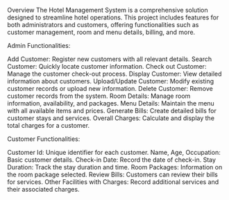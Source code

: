 Overview
The Hotel Management System is a comprehensive solution designed to streamline hotel operations. This project includes features for both administrators and customers,
offering functionalities such as customer management, room and menu details, billing, and more.

Admin Functionalities:

Add Customer: Register new customers with all relevant details.
Search Customer: Quickly locate customer information.
Check out Customer: Manage the customer check-out process.
Display Customer: View detailed information about customers.
Upload/Update Customer: Modify existing customer records or upload new information.
Delete Customer: Remove customer records from the system.
Room Details: Manage room information, availability, and packages.
Menu Details: Maintain the menu with all available items and prices.
Generate Bills: Create detailed bills for customer stays and services.
Overall Charges: Calculate and display the total charges for a customer.

Customer Functionalities:

Customer Id: Unique identifier for each customer.
Name, Age, Occupation: Basic customer details.
Check-in Date: Record the date of check-in.
Stay Duration: Track the stay duration and time.
Room Packages: Information on the room package selected.
Review Bills: Customers can review their bills for services.
Other Facilities with Charges: Record additional services and their associated charges.
